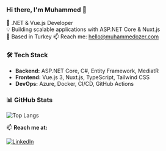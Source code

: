 ### Hi there, I'm Muhammed 👋

🚀 .NET & Vue.js Developer  
💡 Building scalable applications with ASP.NET Core & Nuxt.js  
📍 Based in Turkey
📫 Reach me: hello@muhammedozer.com

### 🛠️ Tech Stack
- **Backend:** ASP.NET Core, C#, Entity Framework, MediatR
- **Frontend:** Vue.js 3, Nuxt.js, TypeScript, Tailwind CSS  
- **DevOps:** Azure, Docker, CI/CD, GitHub Actions  

### 📊 GitHub Stats

![Top Langs](https://github-readme-stats.vercel.app/api/top-langs/?username=muhammed-ozer&layout=compact&theme=dark)

📫 **Reach me at:**  

[![LinkedIn](https://img.shields.io/badge/LinkedIn-Muhammed-Ozer-blue?logo=linkedin)](www.linkedin.com/in/muhammed-özer-466970150)
